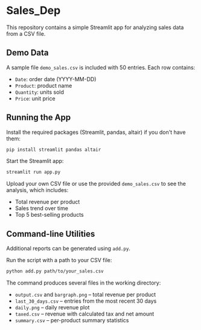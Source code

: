 # Sales_Dep

This repository contains a simple Streamlit app for analyzing sales data from a CSV file.

## Demo Data

A sample file `demo_sales.csv` is included with 50 entries. Each row contains:

- `Date`: order date (YYYY-MM-DD)
- `Product`: product name
- `Quantity`: units sold
- `Price`: unit price

## Running the App

Install the required packages (Streamlit, pandas, altair) if you don't have them:

```bash
pip install streamlit pandas altair
```

Start the Streamlit app:

```bash
streamlit run app.py
```

Upload your own CSV file or use the provided `demo_sales.csv` to see the analysis, which includes:

- Total revenue per product
- Sales trend over time
- Top 5 best-selling products

## Command-line Utilities

Additional reports can be generated using `add.py`.

Run the script with a path to your CSV file:

```bash
python add.py path/to/your_sales.csv
```

The command produces several files in the working directory:

- `output.csv` and `bargraph.png` &ndash; total revenue per product
- `last_30_days.csv` &ndash; entries from the most recent 30 days
- `daily.png` &ndash; daily revenue plot
- `taxed.csv` &ndash; revenue with calculated tax and net amount
- `summary.csv` &ndash; per-product summary statistics
